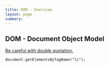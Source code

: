 ```yaml
---
title: DOM - Overview
layout: page
summary:
---
```


## DOM - Document Object Model


[Be careful with double quotation.](images/js_double_quotation.png)

```
document.getElementsByTagName("li");
```
